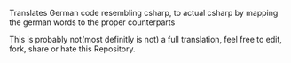 Translates German code resembling csharp, to actual csharp by mapping the german words to the proper counterparts

This is probably not(most definitly is not) a full translation, feel free to edit, fork, share or hate this Repository.
